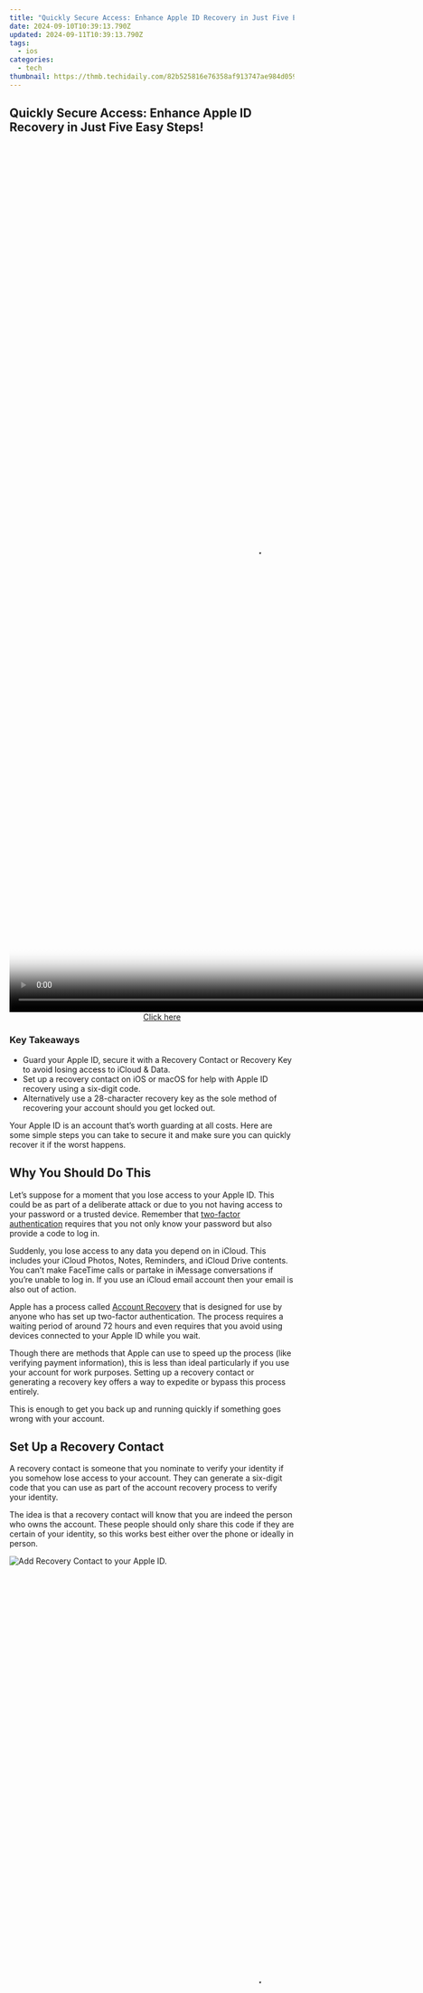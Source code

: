 ```yaml
---
title: "Quickly Secure Access: Enhance Apple ID Recovery in Just Five Easy Steps!"
date: 2024-09-10T10:39:13.790Z
updated: 2024-09-11T10:39:13.790Z
tags:
  - ios
categories:
  - tech
thumbnail: https://thmb.techidaily.com/82b525816e76358af913747ae984d059f5f8a464efd989151aa021dad93dd957.jpg
---
```


## Quickly Secure Access: Enhance Apple ID Recovery in Just Five Easy Steps!





<!-- affiliate ads begin -->
<span id="1424527">
					<video width="864" height="1536" style="cursor:pointer"
           poster="//a.impactradius-go.com/display-clicktoplayimage/1424527.png"
           onclick="if(!this.playClicked){this.play();this.setAttribute('controls',true);this.playClicked=true;}">
	   <source src="//a.impactradius-go.com/display-ad/16446-1424527">
	   <img src="//a.impactradius-go.com/display-clicktoplayimage/1424527.png" style="border: none; height: 100%; width: 100%; object-fit: contain">
	</video>
	<div style="width:540px;text-align:center"><a href="javascript:window.open(decodeURIComponent('https%3A%2F%2Flaganoo.pxf.io%2Fc%2F5597632%2F1424527%2F16446'), '_blank');void(0);">Click here</a></div>
</span>
<img height="0" width="0" src="https://imp.pxf.io/i/5597632/1424527/16446" style="position:absolute;visibility:hidden;" border="0" />
<!-- affiliate ads end -->




### Key Takeaways

* Guard your Apple ID, secure it with a Recovery Contact or Recovery Key to avoid losing access to iCloud & Data.
* Set up a recovery contact on iOS or macOS for help with Apple ID recovery using a six-digit code.
* Alternatively use a 28-character recovery key as the sole method of recovering your account should you get locked out.

 Your Apple ID is an account that’s worth guarding at all costs. Here are some simple steps you can take to secure it and make sure you can quickly recover it if the worst happens.

##  Why You Should Do This

 Let’s suppose for a moment that you lose access to your Apple ID. This could be as part of a deliberate attack or due to you not having access to your password or a trusted device. Remember that [two-factor authentication](https://extra-approaches.techidaily.com/updated-premiere-visionary-film-glimpses/) requires that you not only know your password but also provide a code to log in.

 Suddenly, you lose access to any data you depend on in iCloud. This includes your iCloud Photos, Notes, Reminders, and iCloud Drive contents. You can’t make FaceTime calls or partake in iMessage conversations if you’re unable to log in. If you use an iCloud email account then your email is also out of action.

 Apple has a process called [Account Recovery](https://support.apple.com/en-us/118574) that is designed for use by anyone who has set up two-factor authentication. The process requires a waiting period of around 72 hours and even requires that you avoid using devices connected to your Apple ID while you wait.

 Though there are methods that Apple can use to speed up the process (like verifying payment information), this is less than ideal particularly if you use your account for work purposes. Setting up a recovery contact or generating a recovery key offers a way to expedite or bypass this process entirely.

 This is enough to get you back up and running quickly if something goes wrong with your account.

##  Set Up a Recovery Contact

 A recovery contact is someone that you nominate to verify your identity if you somehow lose access to your account. They can generate a six-digit code that you can use as part of the account recovery process to verify your identity.

 The idea is that a recovery contact will know that you are indeed the person who owns the account. These people should only share this code if they are certain of your identity, so this works best either over the phone or ideally in person.

![Add Recovery Contact to your Apple ID.](https://static1.howtogeekimages.com/wordpress/wp-content/uploads/2024/04/add_recovery_contact.jpg) 





<!-- affiliate ads begin -->
<span id="2135471">
					<video width="864" height="1536" style="cursor:pointer"
           poster="//a.impactradius-go.com/display-clicktoplayimage/2135471.png"
           onclick="if(!this.playClicked){this.play();this.setAttribute('controls',true);this.playClicked=true;}">
	   <source src="//a.impactradius-go.com/display-ad/18498-2135471">
	   <img src="//a.impactradius-go.com/display-clicktoplayimage/2135471.png" style="border: none; height: 100%; width: 100%; object-fit: contain">
	</video>
	<div style="width:540px;text-align:center"><a href="javascript:window.open(decodeURIComponent('https%3A%2F%2Funicoeye.pxf.io%2Fc%2F5597632%2F2135471%2F18498'), '_blank');void(0);">Click here</a></div>
</span>
<img height="0" width="0" src="https://imp.pxf.io/i/5597632/2135471/18498" style="position:absolute;visibility:hidden;" border="0" />
<!-- affiliate ads end -->




 Since [phone numbers and accounts can be hijacked](https://fix-guide.techidaily.com/how-to-resolve-itel-a60s-screen-not-working-drfone-by-drfone-fix-android-problems-fix-android-problems/), this process should not take place over SMS or other instant messaging protocols. You should be sure that the person understands this before you add them as a recovery contact so that the code isn’t given out in error.

 A recovery contact won’t have access to your account or any of the data within. Their purpose here is to verify your identity should you ask them for a recovery code. They should always refuse to provide the code if they have any doubts.

 To set up a recovery contact on an iPhone:

1. Launch Settings on your iPhone.
2. Tap on your name then select Sign-In & Security > Account Recovery.
3. Tap “+ Add Recovery Contact” and then tap the “Add Recovery Contact” button in the pop-up and authenticate with Face ID or Touch ID.
4. Account Recovery will check to see if you have any outdated devices that need updating or removing from your account (see note below).
5. Nominate a contact you would like to use. Family Sharing groups will automatically suggest family members, who will automatically be added, whereas standard contacts will need to accept the request.
6. Wait for your contact to accept the request, after which you will see them appear in the Settings > Sign-In & Security > Account Recovery menu.

 You can also [set up an Apple ID recovery contact on an iPad or a Mac](https://youtube-data.techidaily.com/ed-in-2024-the-essential-guide-to-understanding-youtubes-earnings-mechanics-cpm/).

 Some older devices may need to be updated or removed from your account because they fall short of the minimum required iOS feature to use this. Account Recovery will notify you of your options and whether you need to update an old device or remove it altogether.





<!-- affiliate ads begin -->
<a href="https://appsumo.8odi.net/c/5597632/2129741/7443" target="_top" id="2129741">
  <img src="//a.impactradius-go.com/display-ad/7443-2129741" border="0" alt="https://techidaily.com" width="728" height="90"/>
</a>
<img height="0" width="0" src="https://appsumo.8odi.net/i/5597632/2129741/7443" style="position:absolute;visibility:hidden;" border="0" />
<!-- affiliate ads end -->




##  Recovering Your Account With the Help of a Recovery Contact

 Should you lose access to your account, you can get a code from your recovery contact:

1. Follow the instructions on-screen or at [iforgot.apple.com](https://iforgot.apple.com/password/verify/appleid) to start the recovery process.
2. Reach out to your recovery contact either by phone or in person and tell them you need to recover your Apple ID.
3. Have them navigate to (System) Settings > Name > Sign-In & Security > Account Recovery.
4. Your name should be in the “Account Recovery For” section at the bottom of the screen.
5. Ask them to tap on your name and use the “Get Recovery Code” button.

![Getting a recovery code for someone who has nominated you as a Recovery Contact.](https://static1.howtogeekimages.com/wordpress/wp-content/uploads/2024/04/account_recovery_code.jpg) 





<!-- affiliate ads begin -->
<a href="https://aligracehair.sjv.io/c/5597632/2135407/19272" target="_top" id="2135407">
  <img src="//a.impactradius-go.com/display-ad/19272-2135407" border="0" alt="https://techidaily.com" width="120" height="90"/>
</a>
<img height="0" width="0" src="https://aligracehair.sjv.io/i/5597632/2135407/19272" style="position:absolute;visibility:hidden;" border="0" />
<!-- affiliate ads end -->




 Recovery contacts need to have an Apple device running iOS 15, iPadOS 15, or macOS Monterey or later. They will need to be using two-factor authentication and have a passcode or password on their device. They also need to be over the age of 13.





<!-- affiliate ads begin -->
<a href="https://25home.pxf.io/c/5597632/2123465/16836" target="_top" id="2123465">
  <img src="//a.impactradius-go.com/display-ad/16836-2123465" border="0" alt="https://techidaily.com" width="80" height="31"/>
</a>
<img height="0" width="0" src="https://25home.pxf.io/i/5597632/2123465/16836" style="position:absolute;visibility:hidden;" border="0" />
<!-- affiliate ads end -->




##  Set Up a Recovery Key

 If you don’t want to use a recovery contact, you can opt instead to use a recovery key. This is a 28-character code that disables Apple’s standard Account Recovery process entirely. The only way to recover your account when you go this route is with another trusted device or your 28-character code.

 This has the benefit of leaving you less exposed to [social engineering attacks](https://fake-location.techidaily.com/can-life360-track-or-see-text-messages-what-can-you-do-with-life360-on-honor-x9b-drfone-by-drfone-virtual-android/). For example, if an attacker manages to convince Apple or your recovery contact that they are you, your account could be compromised (admittedly, this is unlikely to happen).

![Turn Recovery Key on for your Apple ID.](https://static1.howtogeekimages.com/wordpress/wp-content/uploads/2024/04/recovery_key.jpg) 





<!-- affiliate ads begin -->
<a href="https://ephamedtechinc.pxf.io/c/5597632/2136621/26400" target="_top" id="2136621">
  <img src="//a.impactradius-go.com/display-ad/26400-2136621" border="0" alt="https://techidaily.com" width="728" height="90"/>
</a>
<img height="0" width="0" src="https://ephamedtechinc.pxf.io/i/5597632/2136621/26400" style="position:absolute;visibility:hidden;" border="0" />
<!-- affiliate ads end -->




 It also places all of the responsibility for your account recovery in your hands. You can put copies of your 28-character code in multiple locations, but you should be sure to keep them safe.

 If you lose your key _and_ access to your account via a trusted device, you won’t be able to recover your Apple ID. If you’re concerned that this is a real possibility, we’d recommend the Recovery Contact method (above) instead.

 To set up a recovery key:

1. Launch Settings on an iPhone or iPad or System Settings on a Mac.
2. Select your name followed by Sign-in and Security > Account Recovery.
3. Tap Recovery Key > Use Recovery Key (iPhone and iPad) or click “Manage” on a Mac.
4. Authenticate with your device passcode or password.
5. Record the recovery key displayed on the screen.
6. Confirm your recovery key to turn the feature on.

 You can print your passcode and store it in a secure location, like a safe or a locked briefcase. You can give copies to trusted friends and family. You could put it in a text file on a USB flash drive and keep it in a drawer. You could tattoo it on the bottom of your foot (but we wouldn’t recommend it).

 One thing you should definitely not do is store it in a location that might become hard to access if you lose access to your account. So don’t put it in your Apple Notes, in a document stored on iCloud Drive, in an email sent to your iCloud Mail address, and so on.

 We’d also recommend obfuscating the true nature of the code. Perhaps don’t store it with a label saying exactly what it is, just in case someone finds it.

##  Just In Case

 The good news is that with two-factor authentication enabled and [good password practices](https://extra-tips.techidaily.com/mastering-mobile-alter-picture-size-on-iphone-easefully/), you’ll probably never need to recover your Apple ID. If you have more than one trusted device (like a Mac and an iPhone) you already have a failsafe way of getting access to your account should you need it.

 Then again, you can never be too careful when securing your accounts.

<ins class="adsbygoogle"
     style="display:block"
     data-ad-format="autorelaxed"
     data-ad-client="ca-pub-7571918770474297"
     data-ad-slot="1223367746"></ins>



<ins class="adsbygoogle"
     style="display:block"
     data-ad-client="ca-pub-7571918770474297"
     data-ad-slot="8358498916"
     data-ad-format="auto"
     data-full-width-responsive="true"></ins>





<span class="atpl-alsoreadstyle">Also read:</span>
<div><ul>
<li><a href="https://extra-hints.techidaily.com/new-contrast-and-composition-theory-in-design/"><u>[New] Contrast and Composition Theory in Design</u></a></li>
<li><a href="https://some-knowledge.techidaily.com/new-from-amateur-to-pro-gopro-vlogging-secrets-revealed/"><u>[New] From Amateur to Pro Gopro Vlogging Secrets Revealed</u></a></li>
<li><a href="https://fox-cloud.techidaily.com/new-in-2024-edit-like-a-pro-with-these-top-5-mac-videography-suites/"><u>[New] In 2024, Edit Like a Pro with These Top 5 Mac Videography Suites</u></a></li>
<li><a href="https://facebook-video-footage.techidaily.com/updated-in-2024-crafting-dynamic-collab-videos-with-content-partners-on-youtube/"><u>[Updated] In 2024, Crafting Dynamic Collab Videos with Content Partners on YouTube</u></a></li>
<li><a href="https://extra-tips.techidaily.com/2024-approved-a-deeper-look-at-vivas-video-capabilities/"><u>2024 Approved A Deeper Look at Viva's Video Capabilities</u></a></li>
<li><a href="https://os-tips.techidaily.com/exploring-the-distinction-between-fords-new-infotainment-os-and-established-competitors-like-android-auto-and-apple-carplay/"><u>Exploring the Distinction Between Ford's New Infotainment OS and Established Competitors Like Android Auto & Apple CarPlay</u></a></li>
<li><a href="https://os-tips.techidaily.com/exploring-the-iphone-15-pro-max-a-thorough-breakdown-by-ifixit-reveals-underwhelming-features/"><u>Exploring the iPhone 15 Pro Max: A Thorough Breakdown by iFixit Reveals Underwhelming Features</u></a></li>
<li><a href="https://os-tips.techidaily.com/fixing-stuck-screen-orientation-on-ios-devices-quick-guide/"><u>Fixing Stuck Screen Orientation on iOS Devices - Quick Guide</u></a></li>
<li><a href="https://os-tips.techidaily.com/four-week-update-on-ios-18-experience-a-comprehensive-review/"><u>Four Week Update on iOS 18 Experience - A Comprehensive Review</u></a></li>
<li><a href="https://os-tips.techidaily.com/guide-activating-dfu-and-recovery-modes-on-iphones-and-ipads/"><u>Guide: Activating DFU & Recovery Modes on iPhones and iPads</u></a></li>
<li><a href="https://os-tips.techidaily.com/hands-on-review-of-the-vibrant-nomad-glow-in-the-dark-sports-band-for-apple-watch/"><u>Hands-On Review of the Vibrant Nomad Glow-in-the-Dark Sports Band for Apple Watch</u></a></li>
<li><a href="https://os-tips.techidaily.com/how-often-should-you-charge-your-airtags-duration-of-use-explored/"><u>How Often Should You Charge Your AirTags? Duration of Use Explored</u></a></li>
<li><a href="https://os-tips.techidaily.com/how-to-troubleshoot-issues-with-receiving-texts-from-iphones/"><u>How to Troubleshoot Issues with Receiving Texts From iPhones</u></a></li>
<li><a href="https://os-tips.techidaily.com/identifying-a-refurbished-iphone-a-step-by-step-guide/"><u>Identifying a Refurbished iPhone - A Step-by-Step Guide</u></a></li>
<li><a href="https://sim-unlock.techidaily.com/in-2024-easily-unlock-your-samsung-galaxy-f34-5g-device-sim-by-drfone-android/"><u>In 2024, Easily Unlock Your Samsung Galaxy F34 5G Device SIM</u></a></li>
<li><a href="https://location-social.techidaily.com/in-2024-how-to-change-your-honor-magic-6-lite-location-on-life360-without-anyone-knowing-drfone-by-drfone-virtual-android/"><u>In 2024, How to Change Your Honor Magic 6 Lite Location on life360 Without Anyone Knowing? | Dr.fone</u></a></li>
<li><a href="https://android-frp.techidaily.com/in-2024-motorola-edge-40-adb-format-tool-for-pc-vs-other-unlocking-tools-which-one-is-the-best-by-drfone-android/"><u>In 2024, Motorola Edge 40 ADB Format Tool for PC vs. Other Unlocking Tools Which One is the Best?</u></a></li>
<li><a href="https://screen-capture.techidaily.com/in-2024-new-users-on-the-road-to-zoom-room-mastery/"><u>In 2024, New Users on the Road to Zoom Room Mastery</u></a></li>
<li><a href="https://extra-guidance.techidaily.com/in-2024-premium-picklist-of-digital-vault-services/"><u>In 2024, Premium Picklist of Digital Vault Services</u></a></li>
<li><a href="https://instagram-videos.techidaily.com/in-2024-transform-your-photos-to-slideshow/"><u>In 2024, Transform Your Photos to Slideshow</u></a></li>
<li><a href="https://tech-renaissance.techidaily.com/inside-scoop-on-the-new-pixel-buds-pro-2-by-google-pricing-insights-and-anticipated-release-date-shared/"><u>Inside Scoop on the New Pixel Buds Pro 2 by Google - Pricing Insights & Anticipated Release Date Shared</u></a></li>
<li><a href="https://os-tips.techidaily.com/is-it-worth-investing-in-an-apple-pencil-when-you-purchase-an-ipad/"><u>Is It Worth Investing in an Apple Pencil When You Purchase an iPad?</u></a></li>
<li><a href="https://os-tips.techidaily.com/measuring-daily-movement-with-just-your-smartphone-tips-for-iphone-and-android-users/"><u>Measuring Daily Movement with Just Your Smartphone - Tips for iPhone and Android Users</u></a></li>
<li><a href="https://os-tips.techidaily.com/meet-the-new-nomad-mini-tracker-your-personal-battery-powered-location-finder-on-a-credit-card/"><u>Meet the New Nomad Mini Tracker: Your Personal, Battery-Powered Location Finder on a Credit Card!</u></a></li>
<li><a href="https://os-tips.techidaily.com/navigate-without-worry-apples-latest-update-brings-offline-functionality-to-its-mapping-service/"><u>Navigate Without Worry! Apple's Latest Update Brings Offline Functionality to Its Mapping Service</u></a></li>
<li><a href="https://os-tips.techidaily.com/practical-comparison-choosing-between-claude-and-chatgpt-for-your-everyday-needs/"><u>Practical Comparison: Choosing Between Claude and ChatGPT for Your Everyday Needs</u></a></li>
<li><a href="https://os-tips.techidaily.com/recognizing-when-its-time-5-clear-indicators-for-an-immediate-smartphone-upgrade/"><u>Recognizing When It's Time: 5 Clear Indicators for an Immediate Smartphone Upgrade</u></a></li>
<li><a href="https://os-tips.techidaily.com/simplify-your-digital-life-effortless-notification-management-tips-for-iphone-and-ipad/"><u>Simplify Your Digital Life: Effortless Notification Management Tips for iPhone & iPad</u></a></li>
<li><a href="https://os-tips.techidaily.com/splitting-the-screen-on-an-iphone-a-complete-guide/"><u>Splitting the Screen on an iPhone: A Complete Guide</u></a></li>
<li><a href="https://os-tips.techidaily.com/star-studded-dreams-the-quest-for-my-ideal-galaxy-ringer-from-samsung/"><u>Star-Studded Dreams: The Quest for My Ideal Galaxy Ringer From Samsung</u></a></li>
<li><a href="https://os-tips.techidaily.com/step-by-step-guide-customizing-your-iphone-lock-screen-with-widgets/"><u>Step-by-Step Guide: Customizing Your iPhone Lock Screen with Widgets</u></a></li>
<li><a href="https://os-tips.techidaily.com/step-by-step-guide-setting-up-your-printer-on-macos/"><u>Step-by-Step Guide: Setting Up Your Printer on macOS</u></a></li>
<li><a href="https://os-tips.techidaily.com/switching-to-monochrome-a-comprehensive-guide-on-making-your-iphone-display-grey-scale/"><u>Switching to Monochrome: A Comprehensive Guide on Making Your iPhone Display Grey-Scale</u></a></li>
<li><a href="https://extra-tips.techidaily.com/the-art-of-iphone-photography-top-10-visual-arrangement-tips/"><u>The Art of iPhone Photography Top 10 Visual Arrangement Tips</u></a></li>
<li><a href="https://os-tips.techidaily.com/top-10-eye-opening-reasons-iphones-can-be-mortifying-strategies-for-a-painless-digital-life/"><u>Top 10 Eye-Opening Reasons iPhones Can Be Mortifying: Strategies for a Painless Digital Life</u></a></li>
<li><a href="https://os-tips.techidaily.com/top-strategies-for-fixing-iphone-wi-fi-connectivity-issues/"><u>Top Strategies for Fixing iPhone Wi-Fi Connectivity Issues</u></a></li>
<li><a href="https://os-tips.techidaily.com/understanding-iphone-theft-deterrence-a-deep-dive-into-built-in-security-features/"><u>Understanding iPhone Theft Deterrence: A Deep Dive Into Built-In Security Features</u></a></li>
<li><a href="https://os-tips.techidaily.com/unleash-creativity-with-the-reink-case-c1-the-ultimate-choice-in-customizable-color-e-ink-cell-phone-covers/"><u>Unleash Creativity with the ReiNK Case C1 - The Ultimate Choice in Customizable Color E-Ink Cell Phone Covers</u></a></li>
<li><a href="https://os-tips.techidaily.com/unlocking-personalization-adding-messages-on-your-iphones-lockscreen/"><u>Unlocking Personalization: Adding Messages on Your iPhone's Lockscreen</u></a></li>
<li><a href="https://os-tips.techidaily.com/unlocking-your-secure-payment-details-how-to-retrieve-credit-card-info-from-safari-saved-passwords-on-iphoneipad/"><u>Unlocking Your Secure Payment Details: How to Retrieve Credit Card Info From Safari Saved Passwords on iPhone/iPad</u></a></li>
<li><a href="https://os-tips.techidaily.com/unveiling-the-features-of-apples-icloud-plus-service/"><u>Unveiling the Features of Apple's iCloud Plus Service</u></a></li>
<li><a href="https://os-tips.techidaily.com/unveiling-the-mechanics-of-apple-airtags-is-it-a-match-for-your-lifestyle/"><u>Unveiling the Mechanics of Apple AirTags: Is It a Match for Your Lifestyle?</u></a></li>
<li><a href="https://os-tips.techidaily.com/upcoming-enhancements-set-to-boost-apple-maps-precision/"><u>Upcoming Enhancements Set to Boost Apple Maps' Precision</u></a></li>
<li><a href="https://os-tips.techidaily.com/upgrade-your-smartphone-experience-the-accessory-that-makes-it-feel-like-a-superior-nintendo-switch/"><u>Upgrade Your Smartphone Experience: The Accessory That Makes It Feel Like a Superior Nintendo Switch</u></a></li>
<li><a href="https://os-tips.techidaily.com/why-both-users-and-i-swapped-my-apple-watch-ultra-for-a-reliable-casio-alternative/"><u>Why Both Users and I Swapped My Apple Watch Ultra for a Reliable Casio Alternative</u></a></li>
<li><a href="https://os-tips.techidaily.com/why-do-certain-lightning-headphones-need-bluetooth-understanding-compatibility/"><u>Why Do Certain Lightning Headphones Need Bluetooth? Understanding Compatibility</u></a></li>
</ul></div>




